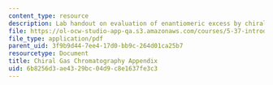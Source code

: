 ```yaml
---
content_type: resource
description: Lab handout on evaluation of enantiomeric excess by chiral gas chromatography.
file: https://ol-ocw-studio-app-qa.s3.amazonaws.com/courses/5-37-introduction-to-organic-synthesis-laboratory-spring-2009/6b8256d3ae4329bc04d9c8e1637fe3c3_MIT5_37s09_lab01_Chiral_GC.pdf
file_type: application/pdf
parent_uid: 3f9b9d44-7ee4-17d0-bb9c-264d01ca25b7
resourcetype: Document
title: Chiral Gas Chromatography Appendix
uid: 6b8256d3-ae43-29bc-04d9-c8e1637fe3c3
---
```

